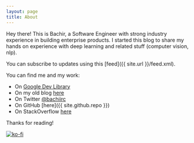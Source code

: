 ```yaml
---
layout: page
title: About
---
```


Hey there! This is Bachir, a Software Engineer with strong industry experience in building enterprise products. I started this blog to share my hands on experience with deep learning and related stuff (computer vision, nlp).

You can subscribe to updates using this [feed]({{ site.url }}/feed.xml).

You can find me and my work:
* On [Google Dev Library](https://devlibrary.withgoogle.com/authors/bachiirc)
* On my old blog [here](http://elsoufy.blogspot.com/)
* On Twitter [@bachiirc](https://twitter.com/bachiirc)
* On GitHub [here]({{ site.github.repo }})
* On StackOverflow [here](https://stackoverflow.com/users/1269281/bachr?tab=profile)

Thanks for reading!

[![ko-fi](https://www.ko-fi.com/img/githubbutton_sm.svg)](https://ko-fi.com/P5P81CBO0)